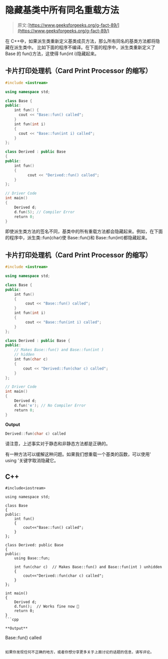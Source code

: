 # 隐藏基类中所有同名重载方法

> 原文:[https://www.geeksforgeeks.org/g-fact-89/](https://www.geeksforgeeks.org/g-fact-89/)

在 C++中，如果派生类重新定义基类成员方法，那么所有同名的基类方法都将隐藏在派生类中。
比如下面的程序不编译。在下面的程序中，派生类重新定义了 Base 的 fun()方法，这使得 fun(int i)隐藏起来。

## 卡片打印处理机（Card Print Processor 的缩写）

```cpp
#include <iostream>

using namespace std;

class Base {
public:
    int fun() {
      cout << "Base::fun() called";
    }
    int fun(int i)
    {
      cout << "Base::fun(int i) called";
    }
};

class Derived : public Base
{
public:
    int fun()
    {
          cout << "Derived::fun() called";
    }
};

// Driver Code
int main()
{
    Derived d;
    d.fun(5); // Compiler Error
    return 0;
}
```

即使派生类方法的签名不同，基类中的所有重载方法都会隐藏起来。例如，在下面的程序中，派生类::fun(char)使 Base::fun()和 Base::fun(int)都隐藏起来。

## 卡片打印处理机（Card Print Processor 的缩写）

```cpp
#include <iostream>

using namespace std;

class Base {
public:
    int fun()
    {
         cout << "Base::fun() called";
    }
    int fun(int i)
    {
         cout << "Base::fun(int i) called";
    }
};

class Derived : public Base {
public:
    // Makes Base::fun() and Base::fun(int )
    // hidden
    int fun(char c)
    {
        cout << "Derived::fun(char c) called";
    }
};

// Driver Code
int main()
{
    Derived d;
    d.fun('e'); // No Compiler Error
    return 0;
}
```

**Output**

```cpp
Derived::fun(char c) called
```

请注意，上述事实对于静态和非静态方法都是正确的。

有一种方法可以缓解这种问题。如果我们想重载一个基类的函数，可以使用' using '关键字取消隐藏它。

## C++

```
#include<iostream>

using namespace std;

class Base
{
public:
    int fun()
    {
        cout<<"Base::fun() called";
    }
};

class Derived: public Base
{
public:
    using Base::fun;

    int fun(char c)  // Makes Base::fun() and Base::fun(int ) unhidden
    {
        cout<<"Derived::fun(char c) called";
    }
};

int main()
{
    Derived d;
    d.fun();  // Works fine now 🙂
    return 0;
}
```cpp

**Output**

```
Base::fun() called
```

如果你发现任何不正确的地方，或者你想分享更多关于上面讨论的话题的信息，请写评论。